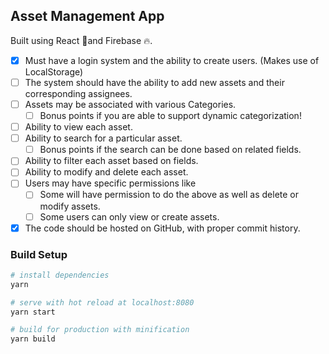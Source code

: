 ## Asset Management App

Built using React 🌟and Firebase 🔥.

- [x] Must have a login system and the ability to create users.
      (Makes use of LocalStorage)
- [ ] The system should have the ability to add new assets and their corresponding assignees.
- [ ] Assets may be associated with various Categories. 
    - [ ] Bonus points if you are able to support dynamic categorization!
- [ ] Ability to view each asset.
- [ ] Ability to search for a particular asset. 
    - [ ] Bonus points if the search can be done based on related fields.
- [ ] Ability to filter each asset based on fields.
- [ ] Ability to modify and delete each asset.
- [ ] Users may have specific permissions like
   - [ ] Some will have permission to do the above as well as delete or modify assets.
   - [ ] Some users can only view or create assets.
- [x] The code should be hosted on GitHub, with proper commit history.

### Build Setup

``` bash
# install dependencies
yarn

# serve with hot reload at localhost:8080
yarn start

# build for production with minification
yarn build

```